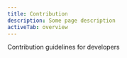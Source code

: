 ```yaml
---
title: Contribution
description: Some page description
activeTab: overview
---
```


Contribution guidelines for developers
